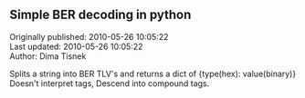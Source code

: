 ## Simple BER decoding in python  
Originally published: 2010-05-26 10:05:22  
Last updated: 2010-05-26 10:05:22  
Author: Dima Tisnek  
  
Splits a string into BER TLV's and returns a dict of {type(hex): value(binary)}
Doesn't interpret tags, Descend into compound tags.